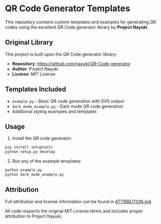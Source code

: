 # QR Code Generator Templates

This repository contains custom templates and examples for generating QR codes using the excellent QR Code generator library by **Project Nayuki**.

## Original Library

This project is built upon the QR Code generator library:
- **Repository**: https://github.com/nayuki/QR-Code-generator
- **Author**: Project Nayuki
- **License**: MIT License

## Templates Included

- `example.py` - Basic QR code generation with SVG output
- `dark_mode_example.py` - Dark mode QR code generation
- Additional styling examples and templates

## Usage

1. Install the QR code generator:
```bash
pip install setuptools
python setup.py develop
```

2. Run any of the example templates:
```bash
python example.py
python dark_mode_example.py
```

## Attribution

Full attribution and license information can be found in [ATTRIBUTION.md](ATTRIBUTION.md).

All code respects the original MIT License terms and includes proper attribution to Project Nayuki.
